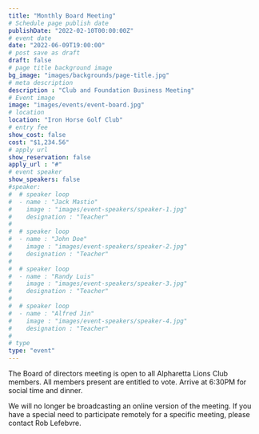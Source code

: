 ```yaml
---
title: "Monthly Board Meeting"
# Schedule page publish date
publishDate: "2022-02-10T00:00:00Z"
# event date
date: "2022-06-09T19:00:00"
# post save as draft
draft: false
# page title background image
bg_image: "images/backgrounds/page-title.jpg"
# meta description
description : "Club and Foundation Business Meeting"
# Event image
image: "images/events/event-board.jpg"
# location
location: "Iron Horse Golf Club"
# entry fee
show_cost: false
cost: "$1,234.56"
# apply url
show_reservation: false
apply_url : "#"
# event speaker
show_speakers: false
#speaker:
#  # speaker loop
#  - name : "Jack Mastio"
#    image : "images/event-speakers/speaker-1.jpg"
#    designation : "Teacher"
#
#  # speaker loop
#  - name : "John Doe"
#    image : "images/event-speakers/speaker-2.jpg"
#    designation : "Teacher"
#
#  # speaker loop
#  - name : "Randy Luis"
#    image : "images/event-speakers/speaker-3.jpg"
#    designation : "Teacher"
#
#  # speaker loop
#  - name : "Alfred Jin"
#    image : "images/event-speakers/speaker-4.jpg"
#    designation : "Teacher"
#
# type
type: "event"
---
```


The Board of directors meeting is open to all Alpharetta Lions Club members.  All members present are entitled to vote. Arrive at 6:30PM for social time and dinner.

We will no longer be broadcasting an online version of the meeting.  If you have a special need to participate remotely for a specific meeting, please contact Rob Lefebvre.
